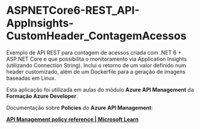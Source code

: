 # ASPNETCore6-REST_API-AppInsights-CustomHeader_ContagemAcessos
Exemplo de API REST para contagem de acessos criada com .NET 6 + ASP.NET Core e que possibilita o monitoramento via Application Insights (utilizando Connection String). Inclui o retorno de um valor definido num header customizado, além de um Dockerfile para a geração de imagens baseadas em Linux.

Esta aplicação foi utilizada em aulas do módulo **Azure API Management** da **Formação Azure Developer**. 

Documentação sobre **Policies** do **Azure API Management**:

[**API Management policy reference | Microsoft Learn**](https://learn.microsoft.com/en-us/azure/api-management/api-management-policies)
